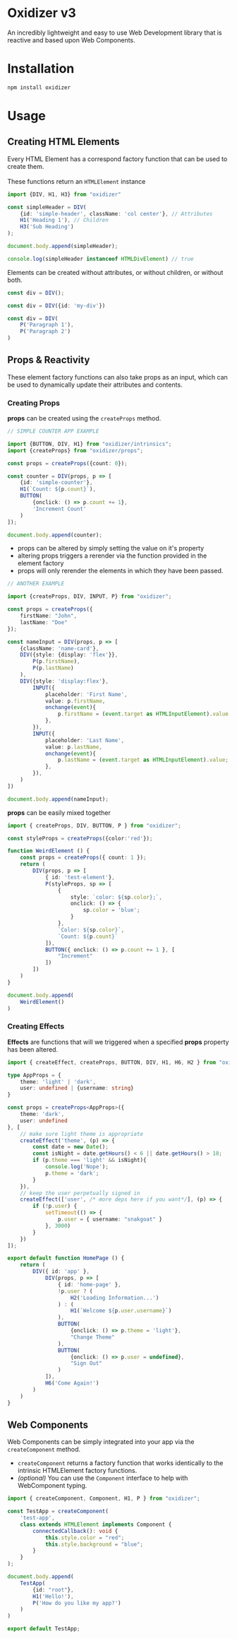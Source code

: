 # Oxidizer v3
An incredibly lightweight and easy to use Web Development library that is reactive and based upon Web Components.

# Installation
```bash
npm install oxidizer
```

# Usage

## Creating HTML Elements
Every HTML Element has a correspond factory function that can be used to create them. 
<br/><br/>
These functions return an `HTMLElement` instance

```typescript
import {DIV, H1, H3} from "oxidizer"

const simpleHeader = DIV(
    {id: 'simple-header', className: 'col center'}, // Attributes
    H1('Heading 1'), // Children
    H3('Sub Heading')
);

document.body.append(simpleHeader);

console.log(simpleHeader instanceof HTMLDivElement) // true
```

Elements can be created without attributes, or without children, or without both.
```typescript
const div = DIV();
```
```typescript
const div = DIV({id: 'my-div'})
```
```typescript
const div = DIV(
    P('Paragraph 1'),
    P('Paragraph 2')
)
```

## Props & Reactivity
These element factory functions can also take props as an input, which can be used to dynamically update their attributes and contents.

### Creating Props
**props** can be created using the `createProps` method.
```typescript
// SIMPLE COUNTER APP EXAMPLE

import {BUTTON, DIV, H1} from "oxidizer/intrinsics";
import {createProps} from "oxidizer/props";

const props = createProps({count: 0});

const counter = DIV(props, p => [
    {id: 'simple-counter'},
    H1(`Count: ${p.count}`),
    BUTTON(
        {onclick: () => p.count += 1},
        'Increment Count'
    )
]);

document.body.append(counter);
```
* props can be altered by simply setting the value on it's property
* altering props triggers a rerender via the function provided in the element factory
* props will only rerender the elements in which they have been passed.

```typescript
// ANOTHER EXAMPLE

import {createProps, DIV, INPUT, P} from "oxidizer";

const props = createProps({
    firstName: "John",
    lastName: "Doe"
});

const nameInput = DIV(props, p => [
    {className: 'name-card'},
    DIV({style: {display: 'flex'}},
        P(p.firstName),
        P(p.lastName)
    ),
    DIV({style: 'display:flex'}, 
        INPUT({
            placeholder: 'First Name', 
            value: p.firstName,
            onchange(event){
                p.firstName = (event.target as HTMLInputElement).value;
            },
        }),
        INPUT({
            placeholder: 'Last Name', 
            value: p.lastName,
            onchange(event){
                p.lastName = (event.target as HTMLInputElement).value;
            },
        }),
    )
])

document.body.append(nameInput);
```
**props** can be easily mixed together
```typescript
import { createProps, DIV, BUTTON, P } from "oxidizer";

const styleProps = createProps({color:'red'});

function WeirdElement () {
    const props = createProps({ count: 1 });
    return (
        DIV(props, p => [
            { id: 'test-element'}, 
            P(styleProps, sp => [
                {
                    style: `color: ${sp.color};`, 
                    onclick: () => {
                        sp.color = 'blue';
                    }
                },
                `Color: ${sp.color}`,
                `Count: ${p.count}`
            ]),
            BUTTON({ onclick: () => p.count += 1 }, [
                "Increment"
            ])
        ])
    )
}

document.body.append(
    WeirdElement()
)
```
### Creating Effects
**Effects** are functions that will we triggered when a specified **props** property has been altered.

```typescript
import { createEffect, createProps, BUTTON, DIV, H1, H6, H2 } from "oxidizer";

type AppProps = {
    theme: 'light' | 'dark',
    user: undefined | {username: string}
}

const props = createProps<AppProps>({
    theme: 'dark',
    user: undefined
}, [
    // make sure light theme is appropriate
    createEffect('theme', (p) => {
        const date = new Date();
        const isNight = date.getHours() < 6 || date.getHours() > 18;
        if (p.theme === 'light' && isNight){
            console.log('Nope');
            p.theme = 'dark';
        }
    }),
    // keep the user perpetually signed in
    createEffect(['user', /* more deps here if you want*/], (p) => {
        if (!p.user) {
            setTimeout(() => {
                p.user = { username: "snakgoat" }
            }, 3000)
        }
    })
]);

export default function HomePage () {
    return (
        DIV({ id: 'app' },
            DIV(props, p => [
                { id: 'home-page' },
                !p.user ? (
                    H2('Loading Information...')
                ) : (
                    H1(`Welcome ${p.user.username}`)
                ),
                BUTTON(
                    {onclick: () => p.theme = 'light'}, 
                    "Change Theme"
                ),
                BUTTON(
                    {onclick: () => p.user = undefined}, 
                    "Sign Out"
                )
            ]),
            H6('Come Again!')
        )
    )
}
```

## Web Components
Web Components can be simply integrated into your app via the `createComponent` method.
* `createComponent` returns a factory function that works identically to the intrinsic HTMLElement factory functions.
* *(optional)* You can use the `Component` interface to help with WebComponent typing.
```typescript
import { createComponent, Component, H1, P } from "oxidizer";

const TestApp = createComponent(
    'test-app',
    class extends HTMLElement implements Component {
        connectedCallback(): void {
            this.style.color = "red";
            this.style.background = "blue";
        }
    }
);

document.body.append(
    TestApp(
        {id: "root"}, 
        H1('Hello!'),
        P('How do you like my app?')
    )
)

export default TestApp;
```